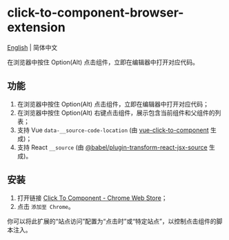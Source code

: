 # click-to-component-browser-extension

[English](./README.md) | 简体中文

在浏览器中按住 Option(Alt) 点击组件，立即在编辑器中打开对应代码。

## 功能

1. 在浏览器中按住 Option(Alt) 点击组件，立即在编辑器中打开对应代码；
2. 在浏览器中按住 Option(Alt) 右键点击组件，展示包含当前组件和父组件的列表；
3. 支持 Vue `data-__source-code-location` (由 [vue-click-to-component](https://www.npmjs.com/package/vue-click-to-component) 生成)；
4. 支持 React `__source` (由 [@babel/plugin-transform-react-jsx-source](https://babeljs.io/docs/babel-plugin-transform-react-jsx-source) 生成)。

## 安装

1. 打开链接 [Click To Component - Chrome Web Store](https://chromewebstore.google.com/detail/hdiiegojkjkgaakbdjpoaaadhnddpfdc)；
2. 点击 `添加至 Chrome`。

你可以将此扩展的“站点访问”配置为“点击时”或“特定站点”，以控制点击组件的脚本注入。
